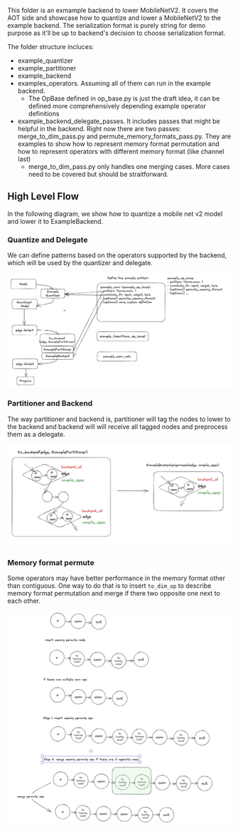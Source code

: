 This folder is an exmample backend to lower MobileNetV2. It covers the AOT side and showcase how to quantize and lower a MobileNetV2 to the example backend. The serialization format is purely string for demo purpose as it'll be up to backend's decision to choose serialization format.

The folder structure incluces:
- example_quantizer
- example_partitioner
- example_backend
- examples_operators. Assuming all of them can run in the example backend.
    - The OpBase defined in op_base.py is just the draft idea, it can be defined more comprehensively depending example operator definitions
- example_backend_delegate_passes. It includes passes that might be helpful in the backend. Right now there are two passes: merge_to_dim_pass.py and permute_memory_formats_pass.py. They are examples to show how to represent memory format permutation and how to represent operators with different memory format (like channel last)
    - merge_to_dim_pass.py only handles one merging cases. More cases need to be covered but should be straitforward.

## High Level Flow

In the following diagram, we show how to quantize a mobile net v2 model and lower it to ExampleBackend.

### Quantize and Delegate

We can define patterns based on the operators supported by the backend, which will be used by the quantizer and delegate.

![](diagrams/quantize_delegate.png)

### Partitioner and Backend

The way partitioner and backend is, partitioner will tag the nodes to lower to the backend and backend will will receive all tagged nodes and preprocess them as a delegate.

![](diagrams/delegate.png)

### Memory format permute

Some operators may have better performance in the memory format other than contiguous. One way to do that is to insert `to_dim_op` to describe memory format permutation and merge if there two opposite one next to each other.

![](diagrams/memory_permute.png)
